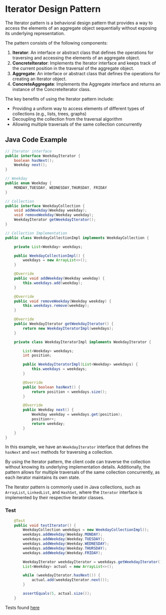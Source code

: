 # Iterator Design Pattern

The Iterator pattern is a behavioral design pattern that provides a way to access the elements of an aggregate object sequentially without exposing its underlying representation.

The pattern consists of the following components:

1. **Iterator**: An interface or abstract class that defines the operations for traversing and accessing the elements of an aggregate object.
2. **ConcreteIterator**: Implements the Iterator interface and keeps track of the current position in the traversal of the aggregate object.
3. **Aggregate**: An interface or abstract class that defines the operations for creating an Iterator object.
4. **ConcreteAggregate**: Implements the Aggregate interface and returns an instance of the ConcreteIterator class.

The key benefits of using the Iterator pattern include:

- Providing a uniform way to access elements of different types of collections (e.g., lists, trees, graphs)
- Decoupling the collection from the traversal algorithm
- Allowing multiple traversals of the same collection concurrently

## Java Code Example

```java
// Iterator interface
public interface WeekdayIterator {
    boolean hasNext();
    Weekday next();
}

// Weekday
public enum Weekday {
    MONDAY,TUESDAY, WEDNESDAY,THURSDAY, FRIDAY
}

// Collection
public interface WeekdayCollection {
    void addWeekday(Weekday weekday);
    void removeWeekday(Weekday weekday);
    WeekdayIterator getWeekdayIterator();
}

// Collection Implementation
public class WeekdayCollectionImpl implements WeekdayCollection {

    private List<Weekday> weekdays;

    public WeekdayCollectionImpl() {
        weekdays = new ArrayList<>();
    }

    @Override
    public void addWeekday(Weekday weekday) {
        this.weekdays.add(weekday);
    }

    @Override
    public void removeWeekday(Weekday weekday) {
        this.weekdays.remove(weekday);
    }

    @Override
    public WeekdayIterator getWeekdayIterator() {
        return new WeekdayIteratorImpl(weekdays);
    }

    private class WeekdayIteratorImpl implements WeekdayIterator {

        List<Weekday> weekdays;
        int position;

        public WeekdayIteratorImpl(List<Weekday> weekdays) {
            this.weekdays = weekdays;
        }

        @Override
        public boolean hasNext() {
            return position < weekdays.size();
        }

        @Override
        public Weekday next() {
            Weekday weekday = weekdays.get(position);
            position++;
            return weekday;
        }
    }
}

```

In this example, we have an `WeekdayIterator` interface that defines the `hasNext` and `next` methods for traversing a collection. 

By using the Iterator pattern, the client code can traverse the collection without knowing its underlying implementation details. Additionally, the pattern allows for multiple traversals of the same collection concurrently, as each iterator maintains its own state.

The Iterator pattern is commonly used in Java collections, such as `ArrayList`, `LinkedList`, and `HashSet`, where the `Iterator` interface is implemented by their respective iterator classes.

### Test
```java
    @Test
    public void testIterator() {
        WeekdayCollection weekdays = new WeekdayCollectionImpl();
        weekdays.addWeekday(Weekday.MONDAY);
        weekdays.addWeekday(Weekday.TUESDAY);
        weekdays.addWeekday(Weekday.WEDNESDAY);
        weekdays.addWeekday(Weekday.THURSDAY);
        weekdays.addWeekday(Weekday.FRIDAY);

        WeekdayIterator weekdayIterator = weekdays.getWeekdayIterator();
        List<Weekday> actual = new ArrayList<>();

        while (weekdayIterator.hasNext()) {
            actual.add(weekdayIterator.next());
        }

        assertEquals(5, actual.size());
    }
```

Tests found [here](../../../../../src/test/java/behavioral/iterator)